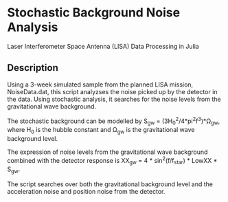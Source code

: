 # Stochastic Background Noise Analysis
Laser Interferometer Space Antenna (LISA) Data Processing in Julia

## Description
Using a 3-week simulated sample from the planned LISA mission, NoiseData.dat, this script analyzses the noise picked up by the detector in the data. Using stochastic analysis, it searches for the noise levels from the gravitational wave background.

The stochastic background can be modelled by S<sub>gw</sub> = (3H<sub>0</sub><sup>2</sup>/4*pi<sup>2</sup>f<sup>3</sup>)*Ω<sub>gw</sub>, where H<sub>0</sub> is the hubble constant and Ω<sub>gw</sub> is the gravitational wave background level.

The expression of noise levels from the gravitational wave background combined with the detector response is XX<sub>gw</sub> = 4 * sin<sup>2</sup>(f/f<sub>star</sub>) * LowXX * S<sub>gw</sub>.

The script searches over both the gravitational background level and the acceleration noise and position noise from the detector.

